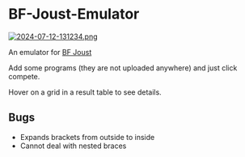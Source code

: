 # BF-Joust-Emulator

[![2024-07-12-131234.png](https://i.postimg.cc/cJDJhBB1/2024-07-12-131234.png)](https://postimg.cc/R3H9VfY2)

An emulator for [BF Joust](https://esolangs.org/wiki/BF_Joust)

Add some programs (they are not uploaded anywhere) and just click compete.

Hover on a grid in a result table to see details.

## Bugs
* Expands brackets from outside to inside
* Cannot deal with nested braces